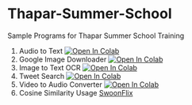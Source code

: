 # Thapar-Summer-School
Sample Programs for Thapar Summer School Training <br>
1. Audio to Text [![Open In Colab](https://colab.research.google.com/assets/colab-badge.svg)](https://colab.research.google.com/drive/1EGUPfFagy5kXBiBOtFa7M-BpwPieG07y?usp=sharing) <br>
2. Google Image Downloader [![Open In Colab](https://colab.research.google.com/assets/colab-badge.svg)](https://colab.research.google.com/drive/1nBdavzCIiiBEbp_JD_juxR7seZkNlKpe?usp=sharing) <br>
3. Image to Text OCR [![Open In Colab](https://colab.research.google.com/assets/colab-badge.svg)](https://colab.research.google.com/drive/1oXFRnYp61OVb2rP6Q3VBFHMEhD30aqBr?usp=sharing) <br>
4. Tweet Search [![Open In Colab](https://colab.research.google.com/assets/colab-badge.svg)](https://colab.research.google.com/drive/14FXx6BcBtvuoN04ECHDV4ZI8F23Jcha_?usp=sharing) <br>
5. Video to Audio Converter [![Open In Colab](https://colab.research.google.com/assets/colab-badge.svg)](https://colab.research.google.com/drive/1kPfrCk1JFMMHUg3HSA7C0XwnTmtRjhpR?usp=sharing) <br>
6. Cosine Similarity Usage [SwoonFlix](https://swoonflix.herokuapp.com/)
